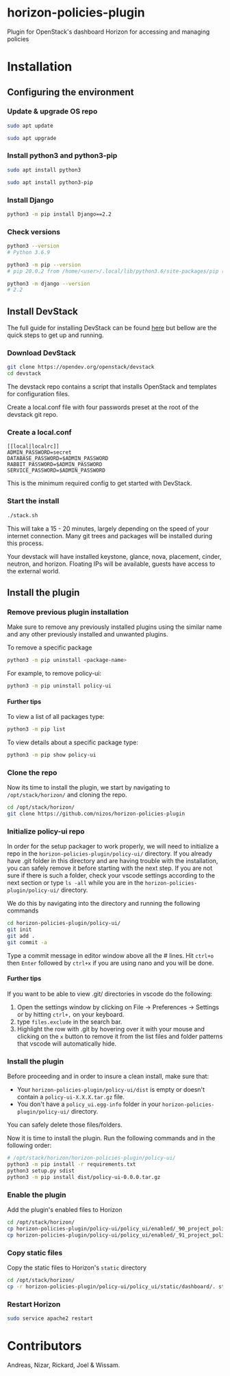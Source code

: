 # horizon-policies-plugin
Plugin for OpenStack's dashboard Horizon for accessing and managing policies

# Installation

## Configuring the environment

### Update & upgrade OS repo
```Bash
sudo apt update
```

```Bash
sudo apt upgrade
```

### Install python3 and python3-pip
```Bash
sudo apt install python3
```

```Bash
sudo apt install python3-pip
```

### Install Django
```Bash
python3 -m pip install Django==2.2
```

### Check versions

```Bash
python3 --version
# Python 3.6.9
```

```Bash
python3 -m pip --version
# pip 20.0.2 from /home/<user>/.local/lib/python3.6/site-packages/pip (python 3.6)
```

```Bash
python3 -m django --version
# 2.2
```

## Install DevStack
The full guide for installing DevStack can be found [here](https://docs.openstack.org/devstack/train/) but bellow are the quick steps to get up and running.

### Download DevStack

```Bash
git clone https://opendev.org/openstack/devstack
cd devstack
```
The devstack repo contains a script that installs OpenStack and templates for configuration files.

Create a local.conf file with four passwords preset at the root of the devstack git repo.


### Create a local.conf
```Conf
[[local|localrc]]
ADMIN_PASSWORD=secret
DATABASE_PASSWORD=$ADMIN_PASSWORD
RABBIT_PASSWORD=$ADMIN_PASSWORD
SERVICE_PASSWORD=$ADMIN_PASSWORD
```
This is the minimum required config to get started with DevStack.


### Start the install

```Bash
./stack.sh
```
This will take a 15 - 20 minutes, largely depending on the speed of your internet connection. Many git trees and packages will be installed during this process.

Your devstack will have installed keystone, glance, nova, placement, cinder, neutron, and horizon. Floating IPs will be available, guests have access to the external world.

## Install the plugin

### Remove previous plugin installation
Make sure to remove any previously installed plugins using the similar name and any other previously installed and unwanted plugins.

To remove a specific package
```Bash
python3 -m pip uninstall <package-name>
```
For example, to remove policy-ui:
```Bash
python3 -m pip uninstall policy-ui
```

#### Further tips
To view a list of all packages type:
```Bash
python3 -m pip list
```

To view details about a specific package type:
```Bash
python3 -m pip show policy-ui
```

### Clone the repo
Now its time to install the plugin, we start by navigating  to `/opt/stack/horizon/` and cloning the repo.

```Bash
cd /opt/stack/horizon/
git clone https://github.com/nizos/horizon-policies-plugin
```

### Initialize policy-ui repo
In order for the setup packager to work properly, we will need to initialize a repo in the `horizon-policies-plugin/policy-ui/` directory. If you already have .git folder in this directory and are having trouble with the installation, you can safely remove it before starting with the next step. If you are not sure if there is such a folder, check your vscode settings according to the next section or type `ls -all` while you are in the `horizon-policies-plugin/policy-ui/` directory.

We do this by navigating into the directory and running the following commands
```Bash
cd horizon-policies-plugin/policy-ui/
git init
git add .
git commit -a
```
Type a commit message in editor window above all the # lines. Hit `ctrl+o` then `Enter` followed by `ctrl+x` if you are using nano and you will be done.

#### Further tips
If you want to be able to view .git/ directories in vscode do the following:

1. Open the settings window by clicking on File -> Preferences -> Settings or by hitting `ctrl+,` on your keyboard.
2. type `files.exclude` in the search bar.
3. Highlight the row with .git by hovering over it with your mouse and clicking on the `x` button to remove it from the list files and folder patterns that vscode will automatically hide.

### Install the plugin
Before proceeding and in order to insure a clean install, make sure that:
* Your `horizon-policies-plugin/policy-ui/dist` is empty or doesn't contain a `policy-ui-X.X.X.tar.gz` file.
* You don't have a `policy_ui.egg-info` folder in your `horizon-policies-plugin/policy-ui/` directory.

You can safely delete those files/folders.

Now it is time to install the plugin. Run the following commands and in the following order:

```Bash
# /opt/stack/horizon/horizon-policies-plugin/policy-ui/
python3 -m pip install -r requirements.txt
python3 setup.py sdist
python3 -m pip install dist/policy-ui-0.0.0.tar.gz
```

### Enable the plugin
Add the plugin's enabled files to Horizon

```Bash
cd /opt/stack/horizon/
cp horizon-policies-plugin/policy-ui/policy_ui/enabled/_90_project_policy_panelgroup.py openstack_dashboard/enabled/
cp horizon-policies-plugin/policy-ui/policy_ui/enabled/_91_project_policy_policies_panel.py openstack_dashboard/enabled/
```

### Copy static files
Copy the static files to Horizon's `static` directory
```Bash
cd /opt/stack/horizon/
cp -r horizon-policies-plugin/policy-ui/policy_ui/static/dashboard/. static/dashboard/
```

### Restart Horizon
```Bash
sudo service apache2 restart
```

# Contributors
Andreas, Nizar, Rickard, Joel & Wissam.
